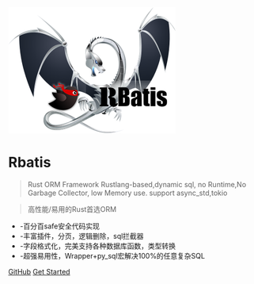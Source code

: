 ![logo](logo.png )

# Rbatis

> Rust ORM Framework Rustlang-based,dynamic sql, no Runtime,No Garbage Collector, low Memory use. support async_std,tokio

> 高性能/易用的Rust首选ORM

* -百分百safe安全代码实现
* -丰富插件，分页，逻辑删除，sql拦截器
* -字段格式化，完美支持各种数据库函数，类型转换
* -超强易用性，Wrapper+py_sql宏解决100%的任意复杂SQL

[GitHub](https://github.com/rbatis/rbatis)
[Get Started](#Rbatis-初始化)